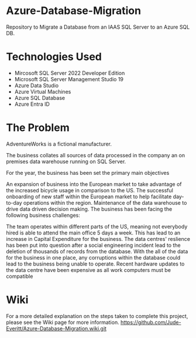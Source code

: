 # Azure-Database-Migration

Repository to Migrate a Database from an IAAS SQL Server to an Azure SQL DB.

# Technologies Used

* Mircosoft SQL Server 2022 Developer Edition
* Microsoft SQL Server Management Studio 19
* Azure Data Studio
* Azure Virtual Machines
* Azure SQL Database
* Azure Entra ID

# The Problem

AdventureWorks is a fictional manufacturer.

The business collates all sources of data processed in the company an on premises data warehouse running on SQL Server.

For the year, the business has been set the primary main objectives

An expansion of business into the European market to take advantage of the increased bicycle usage in comparison to the US.
The successful onboarding of new staff within the European market to help facilitate day-to-day operations within the region.
Maintenance of the data warehouse to drive data driven decision making.
The business has been facing the following business challenges:

The team operates within different parts of the US, meaning not everybody hired is able to attend the main office 5 days a week. This has lead to an increase in Capital Expenditure for the business.
The data centres' reslience has been put into question after a social engineering incident lead to the deletion of thousands of records from the database. With the all of the data for the business in one place, any corruptions within the database could lead to the business being unable to operate.
Recent hardware updates to the data centre have been expensive as all work computers must be compatible







# Wiki

For a more detailed explanation on the steps taken to complete this project, please see the Wiki page for more information. https://github.com/Jude-Everitt/Azure-Database-Migration.wiki.git



